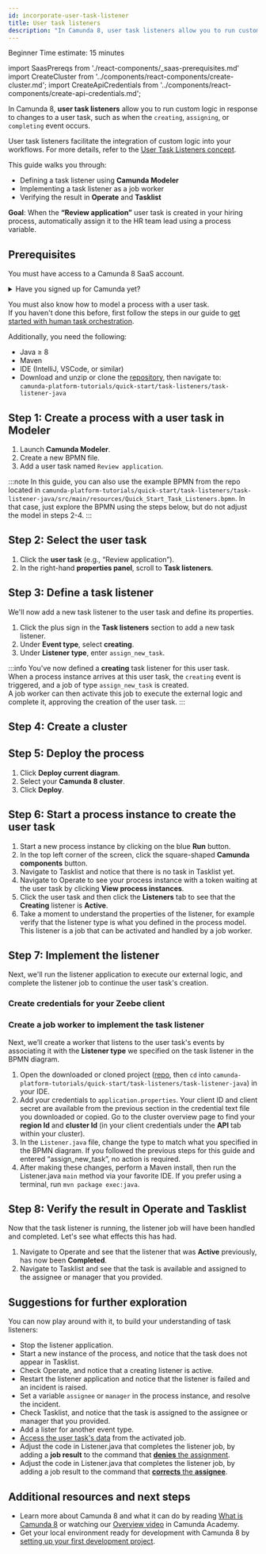 ```yaml
---
id: incorporate-user-task-listener
title: User task listeners
description: "In Camunda 8, user task listeners allow you to run custom logic when a user task is created, assigned, or completed."
---
```


<span class="badge badge--beginner">Beginner</span>
<span class="badge badge--medium">Time estimate: 15 minutes</span>

import SaasPrereqs from './react-components/\_saas-prerequisites.md'
import CreateCluster from '../components/react-components/create-cluster.md';
import CreateApiCredentials from '../components/react-components/create-api-credentials.md';

In Camunda 8, **user task listeners** allow you to run custom logic in response to changes to a user task, such as when the `creating`, `assigning`, or `completing` event occurs.

User task listeners facilitate the integration of custom logic into your workflows. For more details, refer to the [User Task Listeners concept](../components/concepts/user-task-listeners.md).

This guide walks you through:

- Defining a task listener using **Camunda Modeler**
- Implementing a task listener as a job worker
- Verifying the result in **Operate** and **Tasklist**

**Goal**: When the **“Review application”** user task is created in your hiring process, automatically assign it to the HR team lead using a process variable.

## Prerequisites

You must have access to a Camunda 8 SaaS account.

<details>
   <summary>Have you signed up for Camunda yet?</summary>
   <SaasPrereqs/>
</details>

You must also know how to model a process with a user task.  
If you haven't done this before, first follow the steps in our guide to [get started with human task orchestration](./getting-started-orchestrate-human-tasks.md).

Additionally, you need the following:

- Java ≥ 8
- Maven
- IDE (IntelliJ, VSCode, or similar)
- Download and unzip or clone the [repository](https://github.com/camunda/camunda-platform-tutorials), then navigate to:  
  `camunda-platform-tutorials/quick-start/task-listeners/task-listener-java`

## Step 1: Create a process with a user task in Modeler

1. Launch **Camunda Modeler**.
2. Create a new BPMN file.
3. Add a user task named `Review application`.

:::note
In this guide, you can also use the example BPMN from the repo located in `camunda-platform-tutorials/quick-start/task-listeners/task-listener-java/src/main/resources/Quick_Start_Task_Listeners.bpmn`.
In that case, just explore the BPMN using the steps below, but do not adjust the model in steps 2-4.
:::

<!---![camunda modeler with user task](path-to-screenshot1.png)--->

## Step 2: Select the user task

1. Click the **user task** (e.g., “Review application”).
2. In the right-hand **properties panel**, scroll to **Task listeners**.

<!--- ![properties panel with user task details](path-to-screenshot2.png)--->

## Step 3: Define a task listener

We'll now add a new task listener to the user task and define its properties.

1. Click the plus sign in the **Task listeners** section to add a new task listener.
2. Under **Event type**, select **creating**.
3. Under **Listener type**, enter `assign_new_task`.

<!---![add task listener UI](path-to-screenshot3.png)--->

:::info
You've now defined a **creating** task listener for this user task.  
When a process instance arrives at this user task, the `creating` event is triggered, and a job of type `assign_new_task` is created.  
A job worker can then activate this job to execute the external logic and complete it, approving the creation of the user task.
:::

## Step 4: Create a cluster

<CreateCluster/>

## Step 5: Deploy the process

1. Click **Deploy current diagram**.
2. Select your **Camunda 8 cluster**.
3. Click **Deploy**.

<!-- ![deploy the process](path-to-screenshot4.png) -->

## Step 6: Start a process instance to create the user task

1. Start a new process instance by clicking on the blue **Run** button.
2. In the top left corner of the screen, click the square-shaped **Camunda components** button.
3. Navigate to Tasklist and notice that there is no task in Tasklist yet.
4. Navigate to Operate to see your process instance with a token waiting at the user task by clicking **View process instances**.
5. Click the user task and then click the **Listeners** tab to see that the **Creating** listener is **Active**.
6. Take a moment to understand the properties of the listener, for example verify that the listener type is what you defined in the process model. This listener is a job that can be activated and handled by a job worker.

## Step 7: Implement the listener

Next, we'll run the listener application to execute our external logic, and complete the listener job to continue the user task's creation.

### Create credentials for your Zeebe client

<CreateApiCredentials/>

### Create a job worker to implement the task listener

Next, we’ll create a worker that listens to the user task's events by associating it with the **Listener type** we specified on the task listener in the BPMN diagram.

1. Open the downloaded or cloned project ([repo](https://github.com/camunda/camunda-platform-tutorials), then `cd` into `camunda-platform-tutorials/quick-start/task-listeners/task-listener-java`) in your IDE.
2. Add your credentials to `application.properties`. Your client ID and client secret are available from the previous section in the credential text file you downloaded or copied. Go to the cluster overview page to find your **region Id** and **cluster Id** (in your client credentials under the **API** tab within your cluster).
3. In the `Listener.java` file, change the type to match what you specified in the BPMN diagram. If you followed the previous steps for this guide and entered “assign_new_task”, no action is required.
4. After making these changes, perform a Maven install, then run the Listener.java `main` method via your favorite IDE. If you prefer using a terminal, run `mvn package exec:java`.

## Step 8: Verify the result in **Operate** and **Tasklist**

Now that the task listener is running, the listener job will have been handled and completed. Let's see what effects this has had.

1. Navigate to Operate and see that the listener that was **Active** previously, has now been **Completed**.
2. Navigate to Tasklist and see that the task is available and assigned to the assignee or manager that you provided.

## Suggestions for further exploration

You can now play around with it, to build your understanding of task listeners:

- Stop the listener application.
- Start a new instance of the process, and notice that the task does not appear in Tasklist.
- Check Operate, and notice that a creating listener is active.
- Restart the listener application and notice that the listener is failed and an incident is raised.
- Set a variable `assignee` or `manager` in the process instance, and resolve the incident.
- Check Tasklist, and notice that the task is assigned to the assignee or manager that you provided.
- Add a lister for another event type.
- [Access the user task's data](../components/concepts/user-task-listeners.md#accessing-user-task-data) from the activated job.
- Adjust the code in Listener.java that completes the listener job, by adding a **job result** to the command that [**denies** the assignment](../components/concepts/user-task-listeners.md#denying-the-lifecycle-transition).
- Adjust the code in Listener.java that completes the listener job, by adding a job result to the command that [**corrects** the **assignee**](../components/concepts/user-task-listeners.md#correcting-user-task-data).

## Additional resources and next steps

- Learn more about Camunda 8 and what it can do by reading [What is Camunda 8](/components/components-overview.md) or watching our [Overview video](https://bit.ly/3TjNEm7) in Camunda Academy.
- Get your local environment ready for development with Camunda 8 by [setting up your first development project](setting-up-development-project.md).
